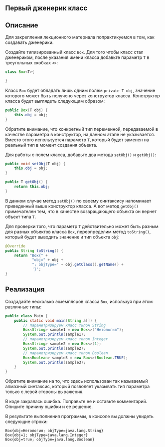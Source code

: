 ## Первый дженерик класс

## Описание
Для закрепления лекционного материала попрактикуемся в том, как создавать дженерики.

Создайте типизированный класс `Box`. Для того чтобы класс стал дженериком, после указания имени класса добавьте параметр `T` в треугольных скобках `<>`:
```java
class Box<T>{ 

}
```

Класс `Box` будет обладать лишь одним полем `private T obj`, значение которого может быть получено через конструктор класса. Конструктор класса будет выглядеть следующим образом:
```java
public Box(T obj) {
    this.obj = obj;
}
```

Обратите внимание, что конкретный тип переменной, передаваемой в качестве параметра в конструктор, на данном этапе не указывается. Вместо этого используется параметр `T`, который будет заменен на реальный тип в момент создания объекта.

Для работы с полем класса, добавьте два метода `setObj()` и `getObj()`:
```java
public void setObj(T obj) {
    this.obj = obj;
}

public T getObj() {
    return this.obj;
}
```

В данном случае метод `setObj()` по своему синтаксису напоминает приведенный выше конструктор класса. А вот метод `getObj()` примечателен тем, что в качестве возвращающего объекта он вернет объект типа `T`.

Для проверки того, что параметр `T` действительно может быть разным для разных объектов класса `Box`, переопределим метод `toString()`, который будет выводить значение и тип объекта `obj`:
```java
@Override
public String toString() {
    return "Box{" +
            "obj=" + obj +
            "; objType=" + obj.getClass().getName() +
            '}';
}
```

## Реализация
Создадайте несколько экземпляров класса `Box`, используя при этом различные типы:
```java
public class Main {
    public static void main(String a[]) {
        // параметризируем класс типом String
        Box<String> sample1 = new Box<>("Нетология");
        System.out.println(sample1);
        // параметризируем класс типом Integer
        Box<String> sample2 = new Box<>(1);
        System.out.println(sample2);
        // параметризируем класс типом Boolean
        Box<Boolean> sample3 = new Box<>(Boolean.TRUE);
        System.out.println(sample3);
    }
}
```

Обратите внимание на то, что здесь использован так называемый алмазный синтаксис, который позволяет указывать тип параметра только с левой стороны выражения.

В коде закралась ошибка. Поправьте ее и оставьте комментарий. Опишите причину ошибки и ее решение.

В результате выполнения программы, в консоле вы должны увидеть следующие строки:
```
Box{obj=Нетология; objType=java.lang.String}
Box{obj=1; objType=java.lang.Integer}
Box{obj=true; objType=java.lang.Boolean}
```